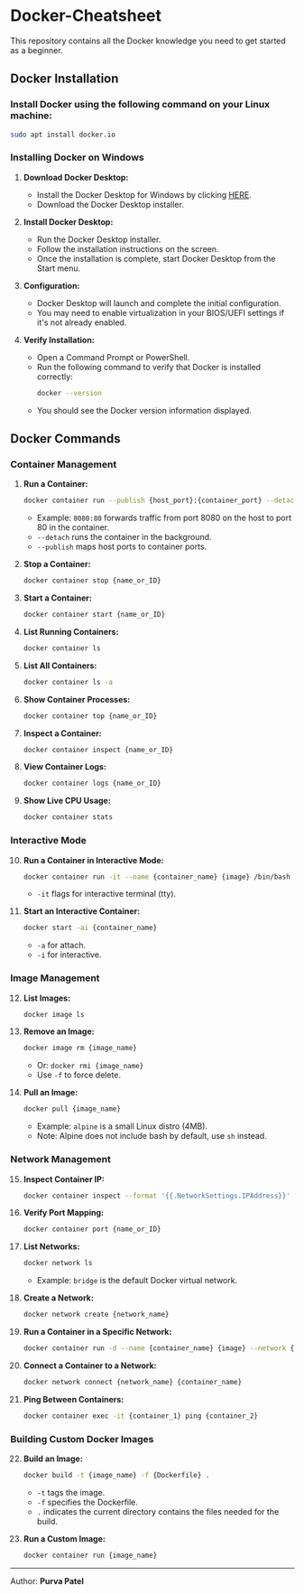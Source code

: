 # Docker-Cheatsheet

This repository contains all the Docker knowledge you need to get started as a beginner.

## Docker Installation

### Install Docker using the following command on your Linux machine:
```bash
sudo apt install docker.io
```
### Installing Docker on Windows

1. **Download Docker Desktop:**
    - Install the Docker Desktop for Windows by clicking [HERE](https://desktop.docker.com/win/stable/Docker%20Desktop%20Installer.exe).
    - Download the Docker Desktop installer.

2. **Install Docker Desktop:**
    - Run the Docker Desktop installer.
    - Follow the installation instructions on the screen.
    - Once the installation is complete, start Docker Desktop from the Start menu.

3. **Configuration:**
    - Docker Desktop will launch and complete the initial configuration.
    - You may need to enable virtualization in your BIOS/UEFI settings if it's not already enabled.

4. **Verify Installation:**
    - Open a Command Prompt or PowerShell.
    - Run the following command to verify that Docker is installed correctly:
        ```bash
        docker --version
        ```
    - You should see the Docker version information displayed.
  
## Docker Commands

### Container Management
1. **Run a Container:**
    ```bash
    docker container run --publish {host_port}:{container_port} --detach --name {container_name} {image} {bash}
    ```
    - Example: `8080:80` forwards traffic from port 8080 on the host to port 80 in the container.
    - `--detach` runs the container in the background.
    - `--publish` maps host ports to container ports.

2. **Stop a Container:**
    ```bash
    docker container stop {name_or_ID}
    ```

3. **Start a Container:**
    ```bash
    docker container start {name_or_ID}
    ```

4. **List Running Containers:**
    ```bash
    docker container ls
    ```

5. **List All Containers:**
    ```bash
    docker container ls -a
    ```

6. **Show Container Processes:**
    ```bash
    docker container top {name_or_ID}
    ```

7. **Inspect a Container:**
    ```bash
    docker container inspect {name_or_ID}
    ```

8. **View Container Logs:**
    ```bash
    docker container logs {name_or_ID}
    ```

9. **Show Live CPU Usage:**
    ```bash
    docker container stats
    ```

### Interactive Mode
10. **Run a Container in Interactive Mode:**
    ```bash
    docker container run -it --name {container_name} {image} /bin/bash
    ```
    - `-it` flags for interactive terminal (tty).

11. **Start an Interactive Container:**
    ```bash
    docker start -ai {container_name}
    ```
    - `-a` for attach.
    - `-i` for interactive.

### Image Management
12. **List Images:**
    ```bash
    docker image ls
    ```

13. **Remove an Image:**
    ```bash
    docker image rm {image_name}
    ```
    - Or: `docker rmi {image_name}`
    - Use `-f` to force delete.

14. **Pull an Image:**
    ```bash
    docker pull {image_name}
    ```
    - Example: `alpine` is a small Linux distro (4MB).
    - Note: Alpine does not include bash by default, use `sh` instead.

### Network Management
15. **Inspect Container IP:**
    ```bash
    docker container inspect --format '{{.NetworkSettings.IPAddress}}' {name_or_ID}
    ```

16. **Verify Port Mapping:**
    ```bash
    docker container port {name_or_ID}
    ```

17. **List Networks:**
    ```bash
    docker network ls
    ```
    - Example: `bridge` is the default Docker virtual network.

18. **Create a Network:**
    ```bash
    docker network create {network_name}
    ```

19. **Run a Container in a Specific Network:**
    ```bash
    docker container run -d --name {container_name} {image} --network {network_name}
    ```

20. **Connect a Container to a Network:**
    ```bash
    docker network connect {network_name} {container_name}
    ```

21. **Ping Between Containers:**
    ```bash
    docker container exec -it {container_1} ping {container_2}
    ```

### Building Custom Docker Images
22. **Build an Image:**
    ```bash
    docker build -t {image_name} -f {Dockerfile} .
    ```
    - `-t` tags the image.
    - `-f` specifies the Dockerfile.
    - `.` indicates the current directory contains the files needed for the build.

23. **Run a Custom Image:**
    ```bash
    docker container run {image_name}
    ```

---

Author: **Purva Patel**
